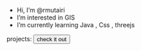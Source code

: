 -  Hi, I’m @rmutairi
-  I’m interested in GIS
-  I’m currently learning Java , Css , threejs


projects: 
<a href="https://rmutairi.github.io/weather/ ">
 <button> check it out </button>
</a>

<!---
rmutairi/rmutairi is a ✨ special ✨ repository because its `README.md` (this file) appears on your GitHub profile.
You can click the Preview link to take a look at your changes.
--->

